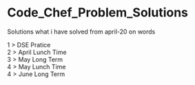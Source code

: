 # Code_Chef_Problem_Solutions
Solutions what i have solved from april-20 on words
 
 
 1 >  DSE Pratice <br>
 2 >  April Lunch Time<br>
 3 >  May Long Term<br>
 4 >  May Lunch Time<br>
 4 >  June Long Term
